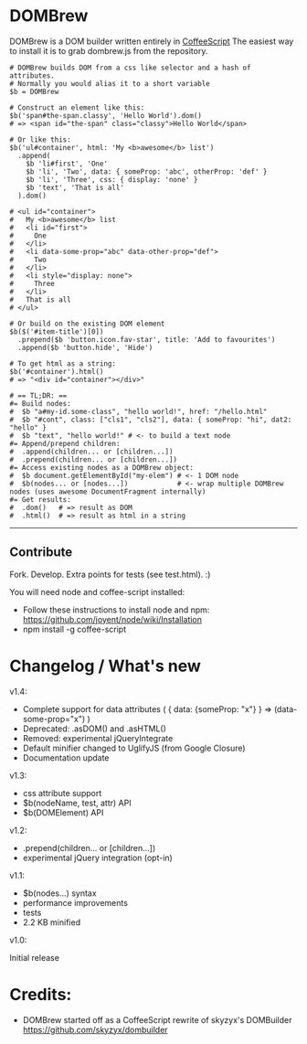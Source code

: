 # DOMBrew

DOMBrew is a DOM builder written entirely in [CoffeeScript](http://jashkenas.github.com/coffee-script/)
The easiest way to install it is to grab dombrew.js from the repository.

    # DOMBrew builds DOM from a css like selector and a hash of attributes.
    # Normally you would alias it to a short variable
    $b = DOMBrew

    # Construct an element like this:
    $b('span#the-span.classy', 'Hello World').dom()
    # => <span id="the-span" class="classy">Hello World</span>

    # Or like this:
    $b('ul#container', html: 'My <b>awesome</b> list')
      .append(
        $b 'li#first', 'One'
        $b 'li', 'Two', data: { someProp: 'abc', otherProp: 'def' }
        $b 'li', 'Three', css: { display: 'none' }
        $b 'text', 'That is all'
      ).dom()
    
    # <ul id=​"container">​
    #   My <b>​awesome​</b>​ list
    #   <li id="first">
    #     ​One​
    #   </li>​
    #   <li data-some-prop=​"abc" data-other-prop=​"def">
    #     Two
    #   ​</li>​
    #   <li style="display: none">​
    #     Three​
    #   </li>​
    #   That is all
    # </ul>​

    # Or build on the existing DOM element
    $b($('#item-title')[0])
      .prepend($b 'button.icon.fav-star', title: 'Add to favourites')
      .append($b 'button.hide', 'Hide')

    # To get html as a string:
    $b('#container').html() 
    # => "<div id="container"></div>"

    # == TL;DR: ==
    #= Build nodes:
    #  $b "a#my-id.some-class", "hello world!", href: "/hello.html"
    #  $b "#cont", class: ["cls1", "cls2"], data: { someProp: "hi", dat2: "hello" }
    #  $b "text", "hello world!" # <- to build a text node
    #= Append/prepend children:
    #  .append(children... or [children...])
    #  .prepend(children... or [children...])
    #= Access existing nodes as a DOMBrew object:
    #  $b document.getElementById("my-elem") # <- 1 DOM node
    #  $b(nodes... or [nodes...])            # <- wrap multiple DOMBrew nodes (uses awesome DocumentFragment internally)
    #= Get results:
    #  .dom()   # => result as DOM
    #  .html()  # => result as html in a string

---
## Contribute

Fork. Develop. Extra points for tests (see test.html). :)

You will need node and coffee-script installed:

* Follow these instructions to install node and npm: https://github.com/joyent/node/wiki/Installation
* npm install -g coffee-script

# Changelog / What's new

v1.4:
* Complete support for data attributes ( { data: {someProp: "x"} } => (data-some-prop="x") )
* Deprecated: .asDOM() and .asHTML()
* Removed: experimental jQueryIntegrate
* Default minifier changed to UglifyJS (from Google Closure)
* Documentation update

v1.3:

* css attribute support
* $b(nodeName, test, attr) API
* $b(DOMElement) API

v1.2:

* .prepend(children... or [children...])
* experimental jQuery integration (opt-in)

v1.1:

* $b(nodes...) syntax
* performance improvements
* tests
* 2.2 KB minified

v1.0:

Initial release

# Credits:

* DOMBrew started off as a CoffeeScript rewrite of skyzyx's DOMBuilder https://github.com/skyzyx/dombuilder
